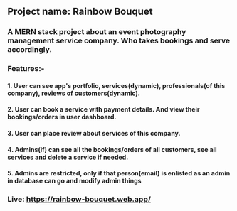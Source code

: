 ## Project name: Rainbow Bouquet

### A MERN stack project about an event photography management service company. Who takes bookings and serve accordingly.

### Features:-

#### 1. User can see app's portfolio, services(dynamic), professionals(of this company), reviews of customers(dynamic).

#### 2. User can book a service with payment details. And view their bookings/orders in user dashboard.

#### 3. User can place review about services of this company.

#### 4. Admins(if) can see all the bookings/orders of all customers, see all services and delete a service if needed.

#### 5. Admins are restricted, only if that person(email) is enlisted as an admin in database can go and modify admin things

### Live: https://rainbow-bouquet.web.app/
